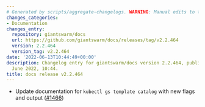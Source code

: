 ```yaml
---
# Generated by scripts/aggregate-changelogs. WARNING: Manual edits to this files will be overwritten.
changes_categories:
- Documentation
changes_entry:
  repository: giantswarm/docs
  url: https://github.com/giantswarm/docs/releases/tag/v2.2.464
  version: 2.2.464
  version_tag: v2.2.464
date: '2022-06-13T10:44:49+00:00'
description: Changelog entry for giantswarm/docs version 2.2.464, published on 13
  June 2022, 10:44.
title: docs release v2.2.464
---
```


- Update documentation for `kubectl gs template catalog` with new flags and output ([#1466](https://github.com/giantswarm/docs/pull/1466))

